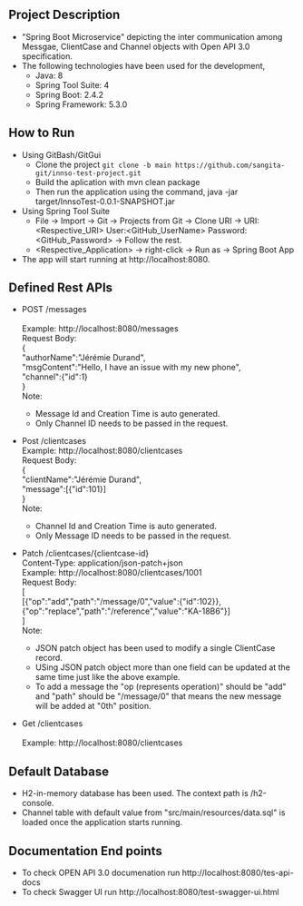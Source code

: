 ## Project Description
* "Spring Boot Microservice" depicting the inter communication among Messgae, ClientCase and Channel objects with Open API 3.0 specification.
* The following technologies have been used for the development,
   * Java: 8 
   * Spring Tool Suite: 4
   * Spring Boot: 2.4.2 
   * Spring Framework: 5.3.0
   
## How to Run
* Using GitBash/GitGui
  * Clone the project `git clone -b main https://github.com/sangita-git/innso-test-project.git`
  * Build the aplication with mvn clean package
  * Then run the application using the command, java -jar target/InnsoTest-0.0.1-SNAPSHOT.jar
* Using Spring Tool Suite
  * File -> Import -> Git -> Projects from Git -> Clone URI -> URI:<Respective_URI> User:<GitHub_UserName> Password:<GitHub_Password> -> Follow the rest.
  * <Respective_Application> -> right-click -> Run as -> Spring Boot App
* The app will start running at http://localhost:8080.

## Defined Rest APIs
* POST /messages <br />  
  Example: http://localhost:8080/messages <br />
  Request Body: <br />
    { <br />
       "authorName":"Jérémie Durand", <br />
       "msgContent":"Hello, I have an issue with my new phone", <br />
       "channel":{"id":1} <br />
    } <br />
  Note: <br />
   * Message Id and Creation Time is auto generated.
   * Only Channel ID needs to be passed in the request.
   
* Post /clientcases <br />
  Example: http://localhost:8080/clientcases <br />
  Request Body: <br />
    { <br />
       "clientName":"Jérémie Durand", <br />
       "message":[{"id":101}] <br />
    } <br />
  Note: <br />
   * Channel Id and Creation Time is auto generated.
   * Only Message ID needs to be passed in the request.
   
 * Patch /clientcases/{clientcase-id}  <br /> 
   Content-Type: application/json-patch+json <br />
   Example: http://localhost:8080/clientcases/1001 <br />
   Request Body: <br />
   [ <br />
     [{"op":"add","path":"/message/0","value":{"id":102}}, {"op":"replace","path":"/reference","value":"KA-18B6"}] <br />
   ] <br />
   Note: <br />
    * JSON patch object has been used to modify a single ClientCase record.
    * USing JSON patch object more than one field can be updated at the same time just like the above example.
    * To add a message the "op (represents operation)" should be "add" and "path" should be "/message/0" that means the new message will be added at "0th" position.
    
 * Get /clientcases <br />  
   Example: http://localhost:8080/clientcases

## Default Database
* H2-in-memory database has been used. The context path is /h2-console.  
* Channel table with default value from "src/main/resources/data.sql" is loaded once the application starts running.

## Documentation End points
* To check OPEN API 3.0 documenation run http://localhost:8080/tes-api-docs
* To check Swagger UI run http://localhost:8080/test-swagger-ui.html
